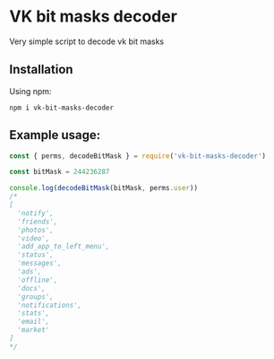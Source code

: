 # VK bit masks decoder

Very simple script to decode vk bit masks

## Installation

Using npm:
```shell
npm i vk-bit-masks-decoder
```

## Example usage:
```js
const { perms, decodeBitMask } = require('vk-bit-masks-decoder')

const bitMask = 244236287

console.log(decodeBitMask(bitMask, perms.user))
/*
[
  'notify',
  'friends',
  'photos',
  'video',
  'add_app_to_left_menu',
  'status',
  'messages',
  'ads',
  'offline',
  'docs',
  'groups',
  'notifications',
  'stats',
  'email',
  'market'
]
*/
```
